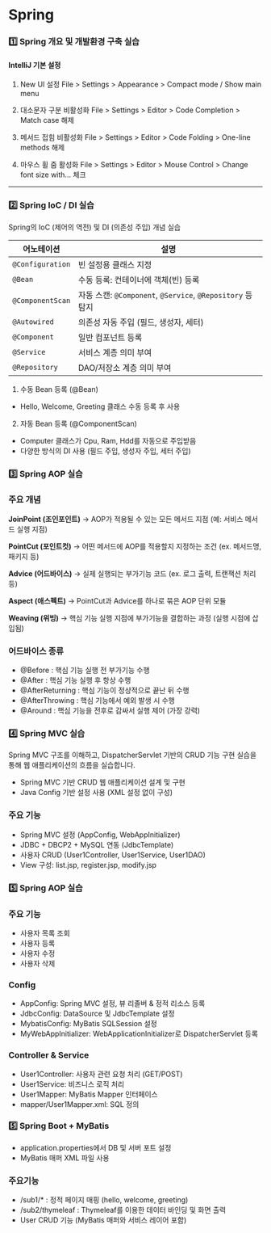 # Spring

### 1️⃣ Spring 개요 및 개발환경 구축 실습

#### IntelliJ 기본 설정
1. New UI 설정
File > Settings > Appearance > Compact mode / Show main menu

2. 대소문자 구분 비활성화
File > Settings > Editor > Code Completion > Match case 해제

3. 메서드 접힘 비활성화
File > Settings > Editor > Code Folding > One-line methods 해제

4. 마우스 휠 줌 활성화
File > Settings > Editor > Mouse Control > Change font size with... 체크

---

### 2️⃣ Spring IoC / DI 실습

Spring의 IoC (제어의 역전) 및 DI (의존성 주입) 개념 실습

| 어노테이션            | 설명                                                  |
| ---------------- | --------------------------------------------------- |
| `@Configuration` | 빈 설정용 클래스 지정                                        |
| `@Bean`          | 수동 등록: 컨테이너에 객체(빈) 등록                               |
| `@ComponentScan` | 자동 스캔: `@Component`, `@Service`, `@Repository` 등 탐지 |
| `@Autowired`     | 의존성 자동 주입 (필드, 생성자, 세터)                             |
| `@Component`     | 일반 컴포넌트 등록                                          |
| `@Service`       | 서비스 계층 의미 부여                                        |
| `@Repository`    | DAO/저장소 계층 의미 부여                                    |

1. 수동 Bean 등록 (@Bean)
* Hello, Welcome, Greeting 클래스 수동 등록 후 사용

2. 자동 Bean 등록 (@ComponentScan)
* Computer 클래스가 Cpu, Ram, Hdd를 자동으로 주입받음
* 다양한 방식의 DI 사용 (필드 주입, 생성자 주입, 세터 주입)

### 3️⃣ Spring AOP 실습

### 주요 개념
**JoinPoint (조인포인트)**
→ AOP가 적용될 수 있는 모든 메서드 지점 (예: 서비스 메서드 실행 지점)

**PointCut (포인트컷)**
→ 어떤 메서드에 AOP를 적용할지 지정하는 조건 (ex. 메서드명, 패키지 등)

**Advice (어드바이스)**
→ 실제 실행되는 부가기능 코드 (ex. 로그 출력, 트랜잭션 처리 등)

**Aspect (애스펙트)**
→ PointCut과 Advice를 하나로 묶은 AOP 단위 모듈

**Weaving (위빙)**
→ 핵심 기능 실행 지점에 부가기능을 결합하는 과정 (실행 시점에 삽입됨)

### 어드바이스 종류
* @Before : 핵심 기능 실행 전 부가기능 수행
* @After : 핵심 기능 실행 후 항상 수행
* @AfterReturning : 핵심 기능이 정상적으로 끝난 뒤 수행
* @AfterThrowing : 핵심 기능에서 예외 발생 시 수행
* @Around : 핵심 기능을 전후로 감싸서 실행 제어 (가장 강력)

### 4️⃣ Spring MVC 실습

Spring MVC 구조를 이해하고, DispatcherServlet 기반의 CRUD 기능 구현 실습을 통해 웹 애플리케이션의 흐름을 실습합니다.

* Spring MVC 기반 CRUD 웹 애플리케이션 설계 및 구현
* Java Config 기반 설정 사용 (XML 설정 없이 구성)

### 주요 기능
* Spring MVC 설정 (AppConfig, WebAppInitializer)
* JDBC + DBCP2 + MySQL 연동 (JdbcTemplate)
* 사용자 CRUD (User1Controller, User1Service, User1DAO)
* View 구성: list.jsp, register.jsp, modify.jsp

### 5️⃣ Spring AOP 실습

### 주요 기능
* 사용자 목록 조회
* 사용자 등록
* 사용자 수정
* 사용자 삭제

### Config
* AppConfig: Spring MVC 설정, 뷰 리졸버 & 정적 리소스 등록
* JdbcConfig: DataSource 및 JdbcTemplate 설정
* MybatisConfig: MyBatis SQLSession 설정
* MyWebAppInitializer: WebApplicationInitializer로 DispatcherServlet 등록

### Controller & Service
* User1Controller: 사용자 관련 요청 처리 (GET/POST)
* User1Service: 비즈니스 로직 처리
* User1Mapper: MyBatis Mapper 인터페이스
* mapper/User1Mapper.xml: SQL 정의

### 5️⃣ Spring Boot + MyBatis

* application.properties에서 DB 및 서버 포트 설정
* MyBatis 매퍼 XML 파일 사용

### 주요기능
* /sub1/* : 정적 페이지 매핑 (hello, welcome, greeting)
* /sub2/thymeleaf : Thymeleaf를 이용한 데이터 바인딩 및 화면 출력
* User CRUD 기능 (MyBatis 매퍼와 서비스 레이어 포함)
